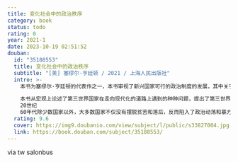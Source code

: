 ```yaml
---
title: 变化社会中的政治秩序
category: book
status: todo
rating: 0
year: 2021-1
date: 2023-10-19 02:51:52
douban:
  id: "35188553"
  title: 变化社会中的政治秩序
  subtitle: "[美] 塞缪尔·亨廷顿 / 2021 / 上海人民出版社"
  intro: >-
    本书为塞缪尔·亨廷顿的代表作之一，本书审视了新兴国家可行的政治制度的发展，其中关于发展中国家的知识广度和分析洞见是惊人的，对现代政治分析作出了重大而持久的贡献，确立了亨廷顿作为他同时代人中最杰出政治学家之一的地位。

    本书从宏观上论述了第三世界国家在走向现代化的道路上遇到的种种问题，提出了第三世界国家走向现代化的“强政府理论”。二战后亚非拉一大批国家纷纷摆脱原有的殖民地半殖民地而独立，并开始了现代化进程，但到
    20世纪
    60年代除少数国家以外，大多数国家不仅没有摆脱贫苦和落后，反而陷入了政治动荡和暴力冲突。本书分析了导致发展中国家政治动荡的原因，指出一个国家如何才能避免政治动荡实现政治稳定中的发展，获得现代化的成功。亨廷顿在考察了许多国家的情况后指出，要*除国内政治的动荡和衰朽，这些国家就必须建立起强大的政府，所谓强大的政府也就是有能力制衡政治参与和政治制度化的政府。亨廷顿把第三世界发展中国家大致分为传统君主制政体、军人左右局势的普力夺政体和革命政体，并对这几种政体在进行现代化改革过程中如何克服不同的困难、利用独具的有利条件的情形逐个进行了详尽的分析。
  rating: 9.6
  cover: https://img9.doubanio.com/view/subject/l/public/s33827004.jpg
  link: https://book.douban.com/subject/35188553/
---
```


via tw salonbus
